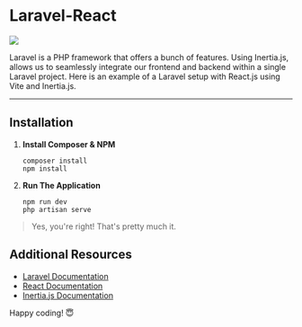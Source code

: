 # Laravel-React
<div style="display: flex">
    <img src="https://ibb.co/VNWcfzf" style="vertical-align:middle"> 
</div>

Laravel is a PHP framework that offers a bunch of features. Using Inertia.js, allows us to seamlessly integrate our frontend and backend within a single Laravel project. Here is an example of a Laravel setup with React.js using Vite and Inertia.js.

---

## Installation

1. **Install Composer & NPM**
     ```
     composer install
     npm install
     ```

2. **Run The Application**
     ```
     npm run dev
     php artisan serve
     ```

> Yes, you're right! That's pretty much it.

## Additional Resources

- [Laravel Documentation](https://laravel.com/)
- [React Documentation](https://react.dev/)
- [Inertia.js Documentation](https://inertiajs.com/)

Happy coding! 😇